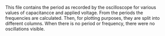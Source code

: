 This file contains the period as recorded by the oscilloscope for various values of capacitancce and applied voltage.
From the periods the frequencies are calculated.
Then, for plotting purposes, they are split into different columns.
When there is no period or frequency, there were no oscillations visible.
